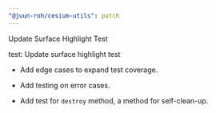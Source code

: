 ```yaml
---
"@juun-roh/cesium-utils": patch
---
```


Update Surface Highlight Test

test: Update surface highlight test

* Add edge cases to expand test coverage.

* Add testing on error cases.

* Add test for `destroy` method, a method for self-clean-up.
